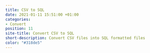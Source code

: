 ```yaml
---
title: CSV to SQL
date: 2021-01-11 15:51:00 +01:00
categories:
- Convert
position: 11
site-title: Convert CSV to SQL
short-description: Convert CSV files into SQL formatted files
color: "#318de5"
---
```





